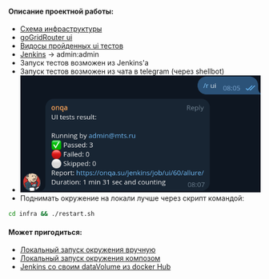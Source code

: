 #### Описание проектной работы:

- [Схема инфраструктуры](infra/docs/infra-schema.md)
- [goGridRouter ui](https://onqa.su/)
- [Видосы пройденных ui тестов](https://onqa.su/video/)
- [Jenkins](https://onqa.su/jenkins/) -> admin:admin
- Запуск тестов возможен из Jenkins'а
- Запуск тестов возможен из чата в telegram (через shellbot)
- <img alt="MarineGEO circle logo" src="./infra/docs/screenshots/tg.png"/>
- Поднимать окружение на локали лучше через скрипт командой:
```bash
cd infra && ./restart.sh
```

#### Может пригодиться:
- [Локальный запуск окружения вручную](infra/docs/create_docker_run.md)
- [Локальный запуск окружения композом](infra/docs/create_docker_compose.md)
- [Jenkins со своим dataVolume из docker Hub](https://github.com/onemoreqa/JenkinsImageTutorial)